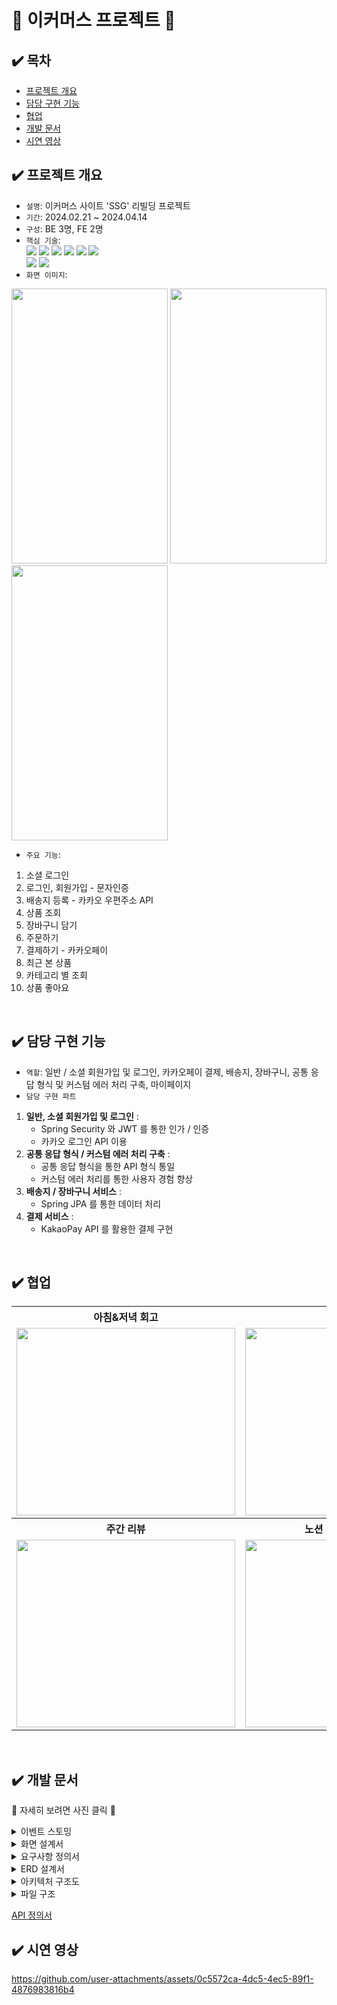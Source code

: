 # 🛒 이커머스 프로젝트 🛒

## ✔️ 목차
- [프로젝트 개요](#%EF%B8%8F-프로젝트-개요)
- [담당 구현 기능](#%EF%B8%8F-담당-구현-기능)
- [협업](#%EF%B8%8F-협업)
- [개발 문서](#%EF%B8%8F-개발-문서)
- [시연 영상](#%EF%B8%8F-시연-영상)

## ✔️ 프로젝트 개요
- `설명`: 이커머스 사이트 'SSG' 리빌딩 프로젝트
- `기간`: 2024.02.21 ~ 2024.04.14
- `구성`: BE 3명, FE 2명
- `핵심 기술`: <br>
  <img src="https://img.shields.io/badge/Spring_Security-6DB33F?style=for-the-badge&logo=Spring-Security&logoColor=white" />
  <img src="https://img.shields.io/badge/Spring_JPA-6DB33F?style=for-the-badge&logo=spring&logoColor=white" />
  <img src="https://img.shields.io/badge/Spring_Boot-6DB33F?style=for-the-badge&logo=Spring-Boot&logoColor=white" />
  <img src="https://img.shields.io/badge/Java-ED8B00?style=for-the-badge&logo=openjdk&logoColor=white" />
  <img src="https://img.shields.io/badge/Mysql-4479A1?style=for-the-badge&logo=Mysql&logoColor=black" />
  <img src="https://img.shields.io/badge/Redis-DC382D?style=for-the-badge&logo=Redis&logoColor=white" />
  <br>
  <img src="https://img.shields.io/badge/Swagger-85EA2D?style=for-the-badge&logo=swagger&logoColor=white" />
  <img src="https://img.shields.io/badge/GitHub-181717?style=for-the-badge&logo=github&logoColor=white" />
- `화면 이미지`: 
<p float="left">
  <img src="https://github.com/jmlee119/maphant-app/assets/68285285/30e23779-c25f-46fc-9783-87daf671a567" width=250 height=440 />
  <img src="https://github.com/user-attachments/assets/33d42db7-a56a-48dc-85e3-88a1132e3bc5" width=250 height=440 />
  <img src="https://github.com/jmlee119/2023Algorithm/assets/68285285/ce3d1ee4-bdc9-4548-af7e-c8d26102bd44" width=250 height=440 />
</p>

- `주요 기능`: <br>
1. 소셜 로그인
2. 로그인, 회원가입 - 문자인증
3. 배송지 등록 - 카카오 우편주소 API
4. 상품 조회
5. 장바구니 담기
6. 주문하기
7. 결제하기 - 카카오페이
8. 최근 본 상품
9. 카테고리 별 조회
10. 상품 좋아요
<br>

## ✔️ 담당 구현 기능

- `역할`: 일반 / 소셜 회원가입 및 로그인, 카카오페이 결제, 배송지, 장바구니, 공통 응답 형식 및 커스텀 에러 처리 구축, 마이페이지
-  `담당 구현 파트`
1. **일반, 소셜 회원가입 및 로그인** : <br>
    - Spring Security 와 JWT 를 통한 인가 / 인증
    - 카카오 로그인 API 이용
2. **공통 응답 형식 / 커스텀 에러 처리 구축** : <br>
    - 공통 응답 형식을 통한 API 형식 통일
    - 커스텀 에러 처리를 통한 사용자 경험 향상
3. **배송지 / 장바구니 서비스** : <br>
    - Spring JPA 를 통한 데이터 처리
4. **결제 서비스** : <br>
    - KakaoPay API 를 활용한 결제 구현
<br>

## ✔️ 협업
<table>
  <tr>
    <th>아침&저녁 회고</th>
    <th>스프린트</th>
  </tr>
  <tr>
    <td><img src="https://github.com/user-attachments/assets/fc072b5b-b75d-4140-8dd6-509994b3efed" width="350" height="300"></td>
    <td><img src="https://github.com/user-attachments/assets/1c401d48-0b16-4a56-aee9-29e5f485171e" width="350" height="300"></td>
  </tr>
  <tr>
    <th>주간 리뷰</th>
    <th>노션 기반 진행상황 공유</th>
  </tr>
  <tr>
    <td><img src="https://github.com/user-attachments/assets/d52769cc-1481-4f62-881e-e45a63a58d74" width="350" height="300"></td>
    <td><img src="https://github.com/user-attachments/assets/d51a1877-12d5-4890-91cd-d0c7e80884f4" width="350" height="300"></td>
  </tr>
</table>
<br>


## ✔️ 개발 문서
🔎 자세히 보려면 사진 클릭 🔎
<details>
<summary>
  이벤트 스토밍
</summary>
   <img src="https://github.com/user-attachments/assets/ce78c885-b6e3-4857-9b0b-a13f20d43c31" width="700" height="400">
</details>

<details>
<summary>
  화면 설계서
</summary>
  <img src="https://github.com/user-attachments/assets/ca027e30-3295-41fc-9f1a-27eb466fb8bb"  width="700" height="600">
</details>

<details>
<summary>
  요구사항 정의서
</summary>
  <img src="https://github.com/user-attachments/assets/71a40d9a-cea4-434f-97ed-a17ed2b8a512" width="700" height="400">
  <img src="https://github.com/user-attachments/assets/12c1bfd7-b689-4a4c-aa9f-1a77b13d6a4b" width="700" height="400">
</details>

<details>
<summary>
  ERD 설계서
</summary>
  <img src="https://github.com/user-attachments/assets/2537eb66-425b-4976-b3d3-af9b1a89e69b" width="700" height="400">
</details>

<details>
<summary>
  아키텍처 구조도
</summary>
  <img src="https://github.com/user-attachments/assets/aa7f65e6-283d-444d-a438-98095a1a6409" width="700" height="400">
</details>

<details>
<summary>
  파일 구조
</summary>
  <img src="https://github.com/user-attachments/assets/37cffc4b-f200-43b4-aec6-9a60e3eeb5cd">
</details>

[API 정의서](https://github.com/user-attachments/files/16467764/API.pdf)
<br>

## ✔️ 시연 영상
https://github.com/user-attachments/assets/0c5572ca-4dc5-4ec5-89f1-4876983816b4



